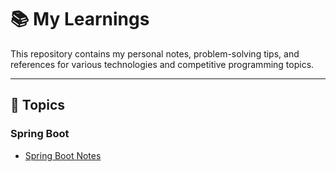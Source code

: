 # 📚 My Learnings

This repository contains my personal notes, problem-solving tips, and references for various technologies and competitive programming topics.

---

## 🚀 Topics

### Spring Boot
- [Spring Boot Notes](Docs-while-learning-dev/Spring_Boot/Setting_up_grpc_using_artifact_method.docx)
